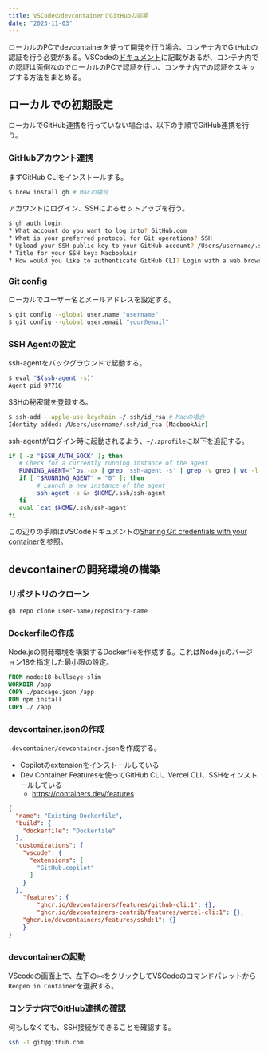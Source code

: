 ```yaml
---
title: VSCodeのdevcontainerでGitHubの同期
date: "2023-11-03"
---
```


ローカルのPCでdevcontainerを使って開発を行う場合、コンテナ内でGitHubの認証を行う必要がある。VSCodeの[ドキュメント](https://code.visualstudio.com/remote/advancedcontainers/sharing-git-credentials)に記載があるが、コンテナ内での認証は面倒なのでローカルのPCで認証を行い、コンテナ内での認証をスキップする方法をまとめる。

## ローカルでの初期設定
ローカルでGitHub連携を行っていない場合は、以下の手順でGitHub連携を行う。
### GitHubアカウント連携

まずGitHub CLIをインストールする。

```bash
$ brew install gh # Macの場合
```

アカウントにログイン、SSHによるセットアップを行う。

```bash
$ gh auth login
? What account do you want to log into? GitHub.com
? What is your preferred protocol for Git operations? SSH
? Upload your SSH public key to your GitHub account? /Users/username/.ssh/id_rsa.pub
? Title for your SSH key: MacbookAir
? How would you like to authenticate GitHub CLI? Login with a web browser
```

### Git config
ローカルでユーザー名とメールアドレスを設定する。

```bash 
$ git config --global user.name "username"
$ git config --global user.email "your@email"
```

### SSH Agentの設定

ssh-agentをバックグラウンドで起動する。

```bash
$ eval "$(ssh-agent -s)"
Agent pid 97716
```

SSHの秘密鍵を登録する。

```bash
$ ssh-add --apple-use-keychain ~/.ssh/id_rsa # Macの場合
Identity added: /Users/username/.ssh/id_rsa (MacbookAir)
```

ssh-agentがログイン時に起動されるよう、`~/.zprofile`に以下を追記する。

```bash
if [ -z "$SSH_AUTH_SOCK" ]; then
   # Check for a currently running instance of the agent
   RUNNING_AGENT="`ps -ax | grep 'ssh-agent -s' | grep -v grep | wc -l | tr -d '[:space:]'`"
   if [ "$RUNNING_AGENT" = "0" ]; then
        # Launch a new instance of the agent
        ssh-agent -s &> $HOME/.ssh/ssh-agent
   fi
   eval `cat $HOME/.ssh/ssh-agent`
fi
```

この辺りの手順はVSCodeドキュメントの[Sharing Git credentials with your container](https://code.visualstudio.com/remote/advancedcontainers/sharing-git-credentials)を参照。

## devcontainerの開発環境の構築

### リポジトリのクローン

```bash
gh repo clone user-name/repository-name
```

### Dockerfileの作成
Node.jsの開発環境を構築するDockerfileを作成する。これはNode.jsのバージョン18を指定した最小限の設定。

```dockerfile
FROM node:18-bullseye-slim
WORKDIR /app
COPY ./package.json /app
RUN npm install
COPY ./ /app
```

### devcontainer.jsonの作成
`.devcontainer/devcontainer.json`を作成する。
- Copilotのextensionをインストールしている
- Dev Container Featuresを使ってGitHub CLI、Vercel CLI、SSHをインストールしている
  - https://containers.dev/features

```json
{
  "name": "Existing Dockerfile",
  "build": {
    "dockerfile": "Dockerfile"
  },
  "customizations": {
    "vscode": {
      "extensions": [
        "GitHub.copilot"
      ]
    }
  },
	"features": {
		"ghcr.io/devcontainers/features/github-cli:1": {},
		"ghcr.io/devcontainers-contrib/features/vercel-cli:1": {},
    "ghcr.io/devcontainers/features/sshd:1": {}
	}
}
```

### devcontainerの起動
VScodeの画面上で、左下の`><`をクリックしてVSCodeのコマンドパレットから`Reopen in Container`を選択する。

### コンテナ内でGitHub連携の確認

何もしなくても、SSH接続ができることを確認する。

```bash
ssh -T git@github.com
```